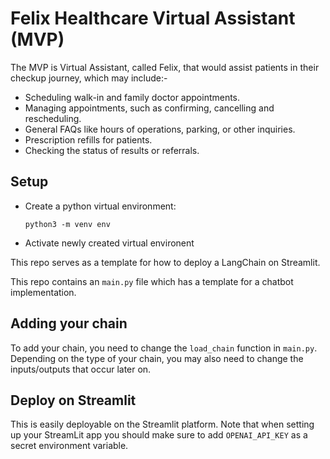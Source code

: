 # Felix Healthcare Virtual Assistant (MVP)

 The MVP is Virtual Assistant, called Felix, that would assist patients in their checkup journey, which may include:-
- Scheduling walk-in and family doctor appointments.
- Managing appointments, such as confirming, cancelling and rescheduling.
- General FAQs like hours of operations, parking, or other inquiries.
- Prescription refills for patients.
- Checking the status of results or referrals.

## Setup

- Create a python virtual environment: 

  `python3 -m venv env`
- Activate newly created virtual environent

This repo serves as a template for how to deploy a LangChain on Streamlit.

This repo contains an `main.py` file which has a template for a chatbot implementation.

## Adding your chain
To add your chain, you need to change the `load_chain` function in `main.py`.
Depending on the type of your chain, you may also need to change the inputs/outputs that occur later on.

## Deploy on Streamlit

This is easily deployable on the Streamlit platform.
Note that when setting up your StreamLit app you should make sure to add `OPENAI_API_KEY` as a secret environment variable.
